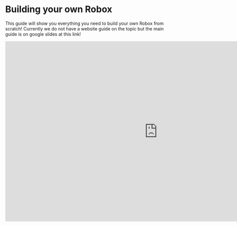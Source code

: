 # Building your own Robox
This guide will show you everything you need to build your own Robox from scratch! Currently we do not have a website guide on the topic but the main guide is on google slides at this link!
<iframe src="https://docs.google.com/presentation/d/e/2PACX-1vQagpVpIAgb5miB7PjaYKWlYfkpdZjOQm0MIkRPe0iYE_6VloKwofiRhAoRHUn8BmIeXdepCGHqqHbK/embed?start=true&loop=true&delayms=60000" frameborder="0" width="960" height="569" allowfullscreen="true" mozallowfullscreen="true" webkitallowfullscreen="true"></iframe>